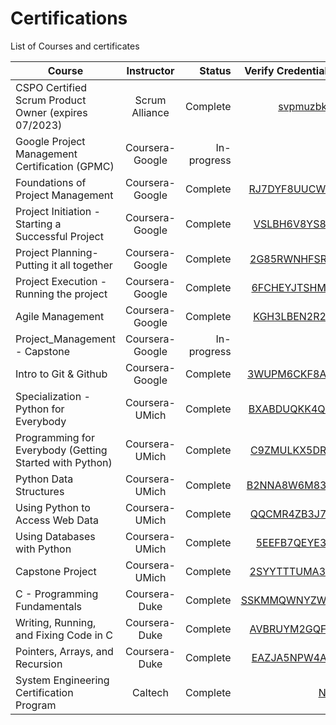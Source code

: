 # Certifications
List of Courses and certificates

| Course                         | Instructor               | Status  | Verify Credentials  |
| ------------------------------ |:------------------------:| -------:| ------------:|
| CSPO Certified Scrum Product Owner (expires 07/2023) | Scrum Alliance | Complete | [svpmuzbkg](https://bcert.me/svpmuzbkg) |
| Google Project Management Certification (GPMC) | Coursera-Google | In-progress | []() |
| Foundations of Project Management | Coursera-Google | Complete | [RJ7DYF8UUCWD](https://www.coursera.org/account/accomplishments/certificate/RJ7DYF8UUCWD) |
| Project Initiation - Starting a Successful Project | Coursera-Google | Complete | [VSLBH6V8YS8Y](https://www.coursera.org/account/accomplishments/certificate/VSLBH6V8YS8Y) |
| Project Planning- Putting it all together | Coursera-Google | Complete | [2G85RWNHFSRE](https://www.coursera.org/account/accomplishments/certificate/2G85RWNHFSRE) |
| Project Execution - Running the project | Coursera-Google | Complete | [6FCHEYJTSHMY](https://www.coursera.org/account/accomplishments/certificate/6FCHEYJTSHMY) |
| Agile Management | Coursera-Google | Complete | [KGH3LBEN2R2Y](https://www.coursera.org/account/accomplishments/certificate/KGH3LBEN2R2Y) |
| Project_Management - Capstone | Coursera-Google | In-progress | []() |
| Intro to Git & Github | Coursera-Google | Complete | [3WUPM6CKF8AR](https://www.coursera.org/account/accomplishments/certificate/3WUPM6CKF8AR) |
| Specialization - Python for Everybody | Coursera-UMich | Complete | [BXABDUQKK4QQ](https://www.coursera.org/account/accomplishments/specialization/certificate/BXABDUQKK4QQ) |
| Programming for Everybody (Getting Started with Python) | Coursera-UMich | Complete | [C9ZMULKX5DR6](https://www.coursera.org/account/accomplishments/certificate/C9ZMULKX5DR6) |
| Python Data Structures | Coursera-UMich | Complete | [B2NNA8W6M83R](https://www.coursera.org/account/accomplishments/certificate/B2NNA8W6M83R) |
| Using Python to Access Web Data | Coursera-UMich | Complete | [QQCMR4ZB3J72](https://www.coursera.org/account/accomplishments/certificate/QQCMR4ZB3J72) |
| Using Databases with Python | Coursera-UMich | Complete | [5EEFB7QEYE34](https://www.coursera.org/account/accomplishments/certificate/5EEFB7QEYE34) |
| Capstone Project | Coursera-UMich | Complete | [2SYYTTTUMA3C](https://www.coursera.org/account/accomplishments/certificate/2SYYTTTUMA3C) |
| C - Programming Fundamentals | Coursera-Duke | Complete | [SSKMMQWNYZWA](https://www.coursera.org/account/accomplishments/certificate/SSKMMQWNYZWA) |
| Writing, Running, and Fixing Code in C | Coursera-Duke | Complete | [AVBRUYM2GQFS](https://www.coursera.org/account/accomplishments/certificate/AVBRUYM2GQFS) |
| Pointers, Arrays, and Recursion | Coursera-Duke | Complete | [EAZJA5NPW4AE](https://www.coursera.org/account/accomplishments/certificate/EAZJA5NPW4AE) |
| System Engineering Certification Program | Caltech | Complete | [NA](NA) |